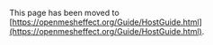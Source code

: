 This page has been moved to [https://openmesheffect.org/Guide/HostGuide.html](https://openmesheffect.org/Guide/HostGuide.html).
